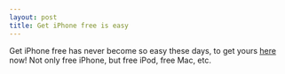 ```yaml
---
layout: post
title: Get iPhone free is easy
---
```


Get iPhone free has never become so easy these days, to get yours [here](http://apple.freebiejeebies.co.uk/1058918) now!
Not only free iPhone, but free iPod, free Mac, etc.
